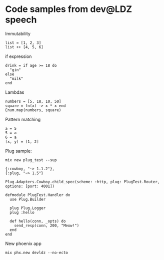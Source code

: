 # Code samples from dev@LDZ speech

Immutability

```
list = [1, 2, 3]
list ++ [4, 5, 6]
```

if expression

```
drink = if age >= 18 do
  "gin"
else
  "milk"
end
```

Lambdas

```
numbers = [5, 18, 10, 50]
square = fn(x) -> x * x end
Enum.map(numbers, square)
```

Pattern matching

```
a = 5
5 = a
6 = a
[x, y] = [1, 2]
```

Plug sample:

```
mix new plug_test --sup

{:cowboy, "~> 1.1.2"},
{:plug, "~> 1.5"}

Plug.Adapters.Cowboy.child_spec(scheme: :http, plug: PlugTest.Router, options: [port: 4001])

defmodule PlugTest.Handler do
  use Plug.Builder

  plug Plug.Logger
  plug :hello

  def hello(conn, _opts) do
    send_resp(conn, 200, "Meow!")
  end
end
```

New phoenix app
```
mix phx.new devldz --no-ecto
```
